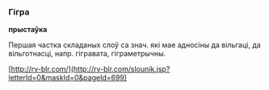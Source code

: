 ### Гігра
**прыстаўка**

Першая частка складаных слоў са знач. які мае адносіны да вільгаці, да вільготнасці, напр. гігравата, гіграметрычны.

<a rel="author">[http://rv-blr.com/](http://rv-blr.com/slounik.jsp?letterId=0&maskId=0&pageId=699)</a>
